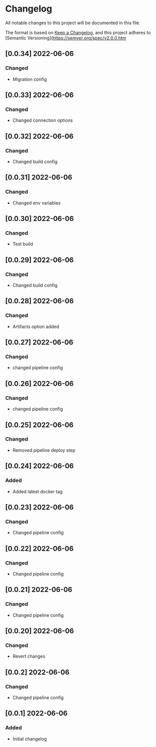# Changelog
All notable changes to this project will be documented in this file.

The format is based on [Keep a Changelog](https://keepachangelog.com/en/1.0.0/),
and this project adheres to [Semantic Versioning](https://semver.org/spec/v2.0.0.htm

## [0.0.34] 2022-06-06
### Changed
- Migration config

## [0.0.33] 2022-06-06
### Changed
- Changed connection options

## [0.0.32] 2022-06-06
### Changed
- Changed build config

## [0.0.31] 2022-06-06
### Changed
- Changed env variables

## [0.0.30] 2022-06-06
### Changed
- Test build

## [0.0.29] 2022-06-06
### Changed
- Changed build config

## [0.0.28] 2022-06-06
### Changed
- Artifacts option added 

## [0.0.27] 2022-06-06
### Changed
- changed pipeline config

## [0.0.26] 2022-06-06
### Changed
- changed pipeline config

## [0.0.25] 2022-06-06
### Changed
- Removed pipeline deploy step

## [0.0.24] 2022-06-06
### Added
- Added latest docker tag

## [0.0.23] 2022-06-06
### Changed
- Changed pipeline config

## [0.0.22] 2022-06-06
### Changed
- Changed pipeline config

## [0.0.21] 2022-06-06
### Changed
- Changed pipeline config

## [0.0.20] 2022-06-06
### Changed
- Revert changes

## [0.0.2] 2022-06-06
### Changed
- Changed pipeline config

## [0.0.1] 2022-06-06
### Added
- Initial changelog
